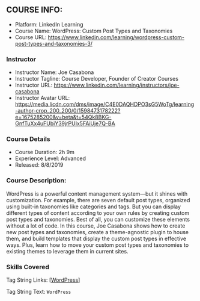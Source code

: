 ## COURSE INFO:

- Platform: LinkedIn Learning
- Course Name: WordPress: Custom Post Types and Taxonomies
- Course URL: https://www.linkedin.com/learning/wordpress-custom-post-types-and-taxonomies-3/

### Instructor

- Instructor Name: Joe Casabona
- Instructor Tagline: Course Developer, Founder of Creator Courses
- Instructor URL: https://www.linkedin.com/learning/instructors/joe-casabona
- Instructor Avatar URL: https://media.licdn.com/dms/image/C4E0DAQHDPO3sG5WoTg/learning-author-crop_200_200/0/1598473178222?e=1675285200&v=beta&t=54Qk8BKG-GnfTuXx4uFUbiY39jrPUIx5FAiUje7Q-BA

### Course Details

- Course Duration: 2h 9m
- Experience Level: Advanced
- Released: 8/8/2019

### Course Description:


<div>WordPress is a powerful content management system—but it shines with customization. For example, there are seven default post types, organized using built-in taxonomies like categories and tags. But you can display different types of content according to your own rules by creating custom post types and taxonomies. Best of all, you can customize these elements without a lot of code. In this course, Joe Casabona shows how to create new post types and taxonomies, create a theme-agnostic plugin to house them, and build templates that display the custom post types in effective ways. Plus, learn how to move your custom post types and taxonomies to existing themes to leverage them in current sites.</div>
          

### Skills Covered

Tag String Links: [[WordPress](https://www.linkedin.com/learning/search?keywords=WordPress)]

Tag String Text: `WordPress`
